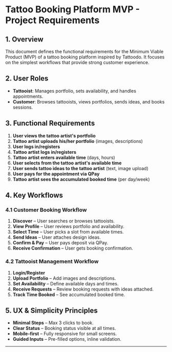 # Tattoo Booking Platform MVP - Project Requirements

## 1. Overview

This document defines the functional requirements for the Minimum Viable Product (MVP) of a tattoo booking platform inspired by Tattoodo. It focuses on the simplest workflows that provide strong customer experience.

## 2. User Roles

- **Tattooist**: Manages portfolio, sets availability, and handles appointments.
- **Customer**: Browses tattooists, views portfolios, sends ideas, and books sessions.

## 3. Functional Requirements

1. **User views the tattoo artist's portfolio**
2. **Tattoo artist uploads his/her portfolio** (images, descriptions)
3. **User logs in/registers**
4. **Tattoo artist logs in/registers**
5. **Tattoo artist enters available time** (days, hours)
6. **User selects from the tattoo artist's available time**
7. **User sends tattoo ideas to the tattoo artist** (text, image upload)
8. **User pays for the appointment via QPay**
9. **Tattoo artist sees the accumulated booked time** (per day/week)

## 4. Key Workflows

### 4.1 Customer Booking Workflow

1. **Discover** – User searches or browses tattooists.
2. **View Profile** – User reviews portfolio and availability.
3. **Select Time** – User picks a slot from available times.
4. **Send Ideas** – User attaches design ideas.
5. **Confirm & Pay** – User pays deposit via QPay.
6. **Receive Confirmation** – User gets booking confirmation.

### 4.2 Tattooist Management Workflow

1. **Login/Register**
2. **Upload Portfolio** – Add images and descriptions.
3. **Set Availability** – Define available days and times.
4. **Receive Requests** – Review booking requests with ideas attached.
5. **Track Time Booked** – See accumulated booked time.

## 5. UX & Simplicity Principles

- **Minimal Steps** – Max 3 clicks to book.
- **Clear Status** – Booking status visible at all times.
- **Mobile-first** – Fully responsive for small screens.
- **Guided Inputs** – Pre-filled options, inline validation.

---

